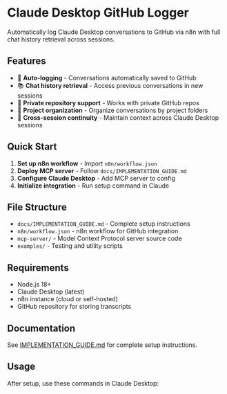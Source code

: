 # Claude Desktop GitHub Logger

Automatically log Claude Desktop conversations to GitHub via n8n with full chat history retrieval across sessions.

## Features

- 🤖 **Auto-logging** - Conversations automatically saved to GitHub
- 📚 **Chat history retrieval** - Access previous conversations in new sessions  
- 🔐 **Private repository support** - Works with private GitHub repos
- 📂 **Project organization** - Organize conversations by project folders
- 🔄 **Cross-session continuity** - Maintain context across Claude Desktop sessions

## Quick Start

1. **Set up n8n workflow** - Import `n8n/workflow.json`
2. **Deploy MCP server** - Follow `docs/IMPLEMENTATION_GUIDE.md`
3. **Configure Claude Desktop** - Add MCP server to config
4. **Initialize integration** - Run setup command in Claude

## File Structure

- `docs/IMPLEMENTATION_GUIDE.md` - Complete setup instructions
- `n8n/workflow.json` - n8n workflow for GitHub integration
- `mcp-server/` - Model Context Protocol server source code
- `examples/` - Testing and utility scripts

## Requirements

- Node.js 18+
- Claude Desktop (latest)
- n8n instance (cloud or self-hosted)
- GitHub repository for storing transcripts

## Documentation

See [IMPLEMENTATION_GUIDE.md](docs/IMPLEMENTATION_GUIDE.md) for complete setup instructions.

## Usage

After setup, use these commands in Claude Desktop:
